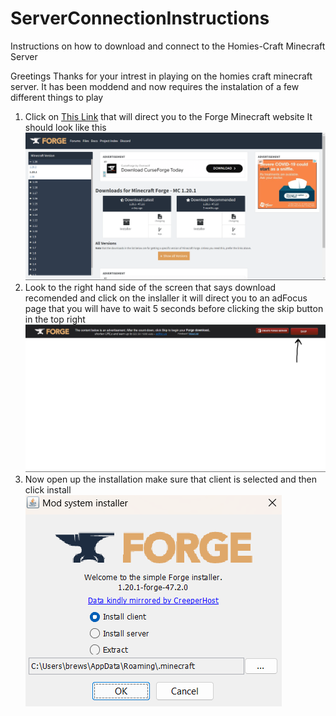 # ServerConnectionInstructions
Instructions on how to download and connect to the Homies-Craft Minecraft Server

Greetings Thanks for your intrest in playing on the homies craft minecraft server. It has been moddend and now requires the instalation of a few different things to play 

1. Click on [This Link](https://files.minecraftforge.net/net/minecraftforge/forge/) that will direct you to the Forge Minecraft website It should look like this
     ![Screenshot](Image1.png)
2. Look to the right hand side of the screen that says download recomended and click on the inslaller it will direct you to an adFocus page that you will have to wait 5 seconds before clicking the skip button in the top right
     ![Screenshot](IMG2.png)
3. Now open up the installation make sure that client is selected and then click install
   ![Screenshot](IMG3.png)

